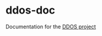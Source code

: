 # ddos-doc

Documentation for the [DDOS project](https://riccardosquarcialupi.github.io/ddos-doc//)
